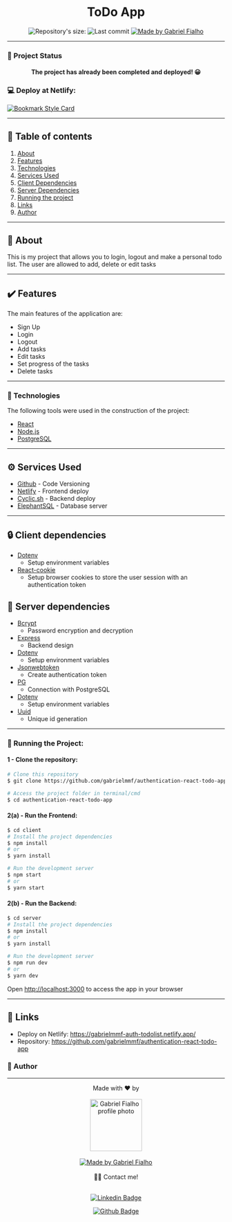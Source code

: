 <!-- ![Logo of the project](https://github.com/Lucasdfg07/Blog_Lucas_Fernandes/blob/master/app/assets/images/logo.png) -->

<h1 align="center">ToDo App</h1>
<!-- <img alt="Proffy" src="./github/banner.png"> -->
<p align="center">
  <img alt="Repository's size: " src="https://img.shields.io/github/repo-size/gabrielmmf/authentication-react-todo-app?style=for-the-badge">
  <img alt="Last commit" src="https://img.shields.io/github/last-commit/gabrielmmf/authentication-react-todo-app?style=for-the-badge">
  <a href="https://github.com/gabrielmmf">
    <img alt="Made by Gabriel Fialho" src="https://img.shields.io/badge/made%20by-Gabriel%20Fialho-%237519C1?style=for-the-badge">
  </a>
<p>

---

### :triangular_ruler: Project Status

<h4 align="center"> 
The project has already been completed and deployed! 😀
</h4>

### :computer: Deploy at Netlify: 

[![Bookmark Style Card](https://svg.bookmark.style/api?url=https://gabrielmmf-auth-todolist.netlify.app/)](https://gabrielmmf-auth-todolist.netlify.app/)

---

## :scroll: Table of contents

1. [About](#bookmark_tabs-about)
2. [Features](#heavy_check_mark-features)
3. [Technologies](#hammer-technologies)
4. [Services Used](#gear-services-used)
5. [Client Dependencies](#lock-client-dependencies)
6. [Server Dependencies](#closed_lock_with_key-server-dependencies)
7. [Running the project](#dvd-running-the-project)
8. [Links](#link-links)
9. [Author](#boy-author)

---

## :bookmark_tabs: About

This is my project that allows you to login, logout and make a personal todo list. The user are allowed to add, delete or edit tasks

---

## :heavy_check_mark: Features

The main features of the application are:

- Sign Up
- Login
- Logout
- Add tasks
- Edit tasks
- Set progress of the tasks
- Delete tasks

<!--
## :fire: Extra features

- [x] Feature 1
- [x] Feature 2
      -->

---

### :hammer: Technologies

The following tools were used in the construction of the project:

- [React](https://reactjs.org/)
- [Node.js](https://nodejs.org/)
- [PostgreSQL](https://www.postgresql.org/)

---

## :gear: Services Used

- [Github](https://github.com/) - Code Versioning
- [Netlify](https://www.netlify.com/) - Frontend deploy
- [Cyclic.sh](https://www.cyclic.sh/)  - Backend deploy
- [ElephantSQL](https://www.elephantsql.com/) - Database server

---

## :lock: Client dependencies

- [Dotenv](https://www.npmjs.com/package/dotenv)
  - Setup environment variables
- [React-cookie](https://www.npmjs.com/package/react-cookie)
  - Setup browser cookies to store the user session with an authentication token

## :closed_lock_with_key: Server dependencies

- [Bcrypt](https:closed_lock_with_key://www.npmjs.com/package/bcrypt)
  - Password encryption and decryption
- [Express](https://www.npmjs.com/package/express)
  - Backend design
- [Dotenv](https://www.npmjs.com/package/dotenv)
  - Setup environment variables
- [Jsonwebtoken](https://www.npmjs.com/package/jsonwebtoken)
  - Create authentication token
- [PG](https://www.npmjs.com/package/pg)
  - Connection with PostgreSQL
- [Dotenv](https://www.npmjs.com/package/dotenv)
  - Setup environment variables
- [Uuid](https://www.npmjs.com/package/uuid)
  - Unique id generation

---

### :dvd: Running the Project:

#### 1 - Clone the repository:

```bash
# Clone this repository
$ git clone https://github.com/gabrielmmf/authentication-react-todo-app

# Access the project folder in terminal/cmd
$ cd authentication-react-todo-app
```

#### 2(a) - Run the Frontend:

```bash
$ cd client
# Install the project dependencies
$ npm install
# or
$ yarn install

# Run the development server
$ npm start
# or
$ yarn start
```

#### 2(b) - Run the Backend:

```bash
$ cd server
# Install the project dependencies
$ npm install
# or
$ yarn install

# Run the development server
$ npm run dev
# or
$ yarn dev
```

Open [http://localhost:3000](http://localhost:3000) to access the app in your browser

<!--

## How to use

### 1 - When you access, you will see the Login/SignUp page

![Homepage image](https://github.com/Lucasdfg07/Blog_Lucas_Fernandes/blob/master/public/readme/home.png)

### 2 - You can also see a lot of information on the Blog posts session.

![Posts](https://github.com/Lucasdfg07/Blog_Lucas_Fernandes/blob/master/public/readme/posts.png) -->

---

## :link: Links

- Deploy on Netlify: https://gabrielmmf-auth-todolist.netlify.app/
- Repository: https://github.com/gabrielmmf/authentication-react-todo-app

### :boy: Author

---

<div align="center"> Made with ❤️ by </div>
&nbsp;

<div align="center">
<a href="https://github.com/gabrielmmf">
 <img  width="120px" src="https://avatars.githubusercontent.com/u/77760042?v=4" alt="Gabriel Fialho profile photo"/>
 <br />
 <br />

 <a href="https://github.com/gabrielmmf">
    <img alt="Made by Gabriel Fialho" src="https://img.shields.io/badge/-Gabriel%20Fialho-%237519C1?style=for-the-badge">
  </a>
</div>
&nbsp;
  
 
<div align="center">
    👋🏽 Contact me!
<br/>
<br/>

[![Linkedin Badge](https://img.shields.io/badge/-Gabriel_Fialho-blue?style=flat-square&logo=Linkedin&logoColor=white&link=https://www.linkedin.com/in/gabrielmmfialho/)](https://www.linkedin.com/in/gabrielmmfialho/)

[![Github Badge](https://img.shields.io/badge/-Gabriel_Fialho-000?style=flat-square&logo=Github&logoColor=white&link=https://github.com/gabrielmmf)](https://github.com/gabrielmmf)

</div>
